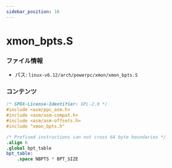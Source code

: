 ```yaml
---
sidebar_position: 16
---
```

# xmon_bpts.S

### ファイル情報

- パス: `linux-v6.12/arch/powerpc/xmon/xmon_bpts.S`

### コンテンツ

```S
/* SPDX-License-Identifier: GPL-2.0 */
#include <asm/ppc_asm.h>
#include <asm/asm-compat.h>
#include <asm/asm-offsets.h>
#include "xmon_bpts.h"

/* Prefixed instructions can not cross 64 byte boundaries */
.align 6
.global bpt_table
bpt_table:
	.space NBPTS * BPT_SIZE

```
